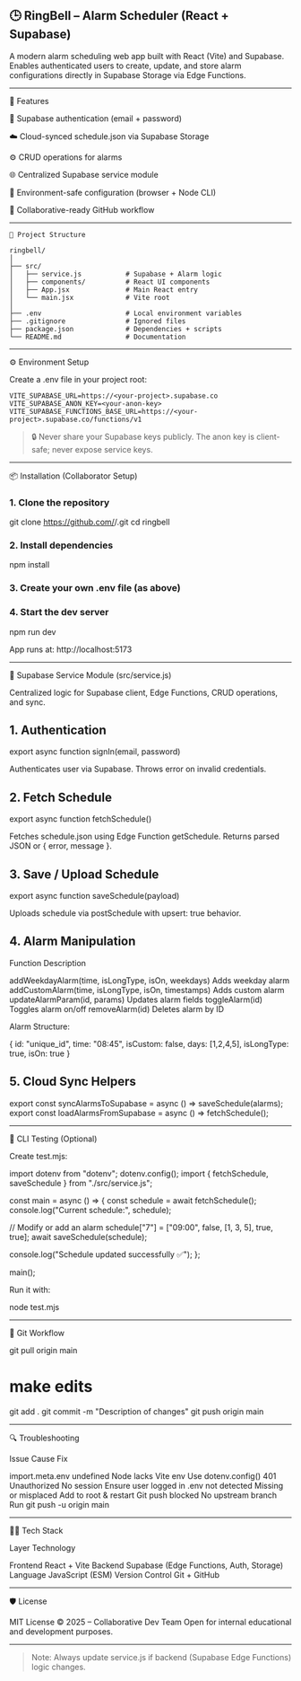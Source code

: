 
## 🕒 RingBell – Alarm Scheduler (React + Supabase)

A modern alarm scheduling web app built with React (Vite) and Supabase.
Enables authenticated users to create, update, and store alarm configurations directly in Supabase Storage via Edge Functions.


---

🚀 Features

🔐 Supabase authentication (email + password)

☁️ Cloud-synced schedule.json via Supabase Storage

⚙️ CRUD operations for alarms

🌐 Centralized Supabase service module

🧠 Environment-safe configuration (browser + Node CLI)

🤝 Collaborative-ready GitHub workflow



---
````
🧩 Project Structure

ringbell/
│
├── src/
│   ├── service.js           # Supabase + Alarm logic
│   ├── components/          # React UI components
│   ├── App.jsx              # Main React entry
│   └── main.jsx             # Vite root
│
├── .env                     # Local environment variables
├── .gitignore               # Ignored files
├── package.json             # Dependencies + scripts
└── README.md                # Documentation
````

---

⚙️ Environment Setup

Create a .env file in your project root:
````
VITE_SUPABASE_URL=https://<your-project>.supabase.co
VITE_SUPABASE_ANON_KEY=<your-anon-key>
VITE_SUPABASE_FUNCTIONS_BASE_URL=https://<your-project>.supabase.co/functions/v1
````
> 🔒 Never share your Supabase keys publicly.
The anon key is client-safe; never expose service keys.




---

📦 Installation (Collaborator Setup)

### 1. Clone the repository
git clone https://github.com/<your-username>/<repo-name>.git
cd ringbell

### 2. Install dependencies
npm install

### 3. Create your own .env file (as above)

### 4. Start the dev server
npm run dev

App runs at: http://localhost:5173


---

🧠 Supabase Service Module (src/service.js)

Centralized logic for Supabase client, Edge Functions, CRUD operations, and sync.

## 1. Authentication

export async function signIn(email, password)

Authenticates user via Supabase. Throws error on invalid credentials.

## 2. Fetch Schedule

export async function fetchSchedule()

Fetches schedule.json using Edge Function getSchedule.
Returns parsed JSON or { error, message }.

## 3. Save / Upload Schedule

export async function saveSchedule(payload)

Uploads schedule via postSchedule with upsert: true behavior.

## 4. Alarm Manipulation

Function	Description

addWeekdayAlarm(time, isLongType, isOn, weekdays)	Adds weekday alarm
addCustomAlarm(time, isLongType, isOn, timestamps)	Adds custom alarm
updateAlarmParam(id, params)	Updates alarm fields
toggleAlarm(id)	Toggles alarm on/off
removeAlarm(id)	Deletes alarm by ID


Alarm Structure:

{
  id: "unique_id",
  time: "08:45",
  isCustom: false,
  days: [1,2,4,5],
  isLongType: true,
  isOn: true
}

## 5. Cloud Sync Helpers

export const syncAlarmsToSupabase = async () => saveSchedule(alarms);
export const loadAlarmsFromSupabase = async () => fetchSchedule();


---

🧰 CLI Testing (Optional)

Create test.mjs:

import dotenv from "dotenv";
dotenv.config();
import { fetchSchedule, saveSchedule } from "./src/service.js";

const main = async () => {
  const schedule = await fetchSchedule();
  console.log("Current schedule:", schedule);

  // Modify or add an alarm
  schedule["7"] = ["09:00", false, [1, 3, 5], true, true];
  await saveSchedule(schedule);

  console.log("Schedule updated successfully ✅");
};

main();

Run it with:

node test.mjs


---

🧾 Git Workflow

git pull origin main
# make edits
git add .
git commit -m "Description of changes"
git push origin main


---

🔍 Troubleshooting

Issue	Cause	Fix

import.meta.env undefined	Node lacks Vite env	Use dotenv.config()
401 Unauthorized	No session	Ensure user logged in
.env not detected	Missing or misplaced	Add to root & restart
Git push blocked	No upstream branch	Run git push -u origin main



---

🧑‍💻 Tech Stack

Layer	Technology

Frontend	React + Vite
Backend	Supabase (Edge Functions, Auth, Storage)
Language	JavaScript (ESM)
Version Control	Git + GitHub



---

🛡️ License

MIT License © 2025 – Collaborative Dev Team
Open for internal educational and development purposes.


---

> Note:
Always update service.js if backend (Supabase Edge Functions) logic changes.

